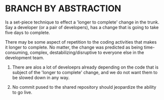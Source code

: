 # BRANCH BY ABSTRACTION

Is a set-piece technique to effect a 'longer to complete' change in the trunk. Say a developer (or a pair of developers), has a change that is going to take five days to complete.

There may be some aspect of repetition to the coding activities that makes it longer to complete. No matter, the change was predicted as being time-consuming, complex, destabilizing/disruptive to everyone else in the development team.

1. There are alos a lot of develoeprs already depending on the code that is subject of the 'longer to complete' change, and we do not want them to be slowed down in any way.

2. No commit pused to the shared repository should jeopardize the ability to go live.